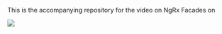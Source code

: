 This is the accompanying repository for the video on NgRx Facades on 

[<img src="https://github.com/rainerhahnekamp/ngrx-facades/assets/5721205/097d5513-fa95-4620-bbcd-a9c3c9f0eb76">](https://youtu.be/K4dpVXuhm14)

